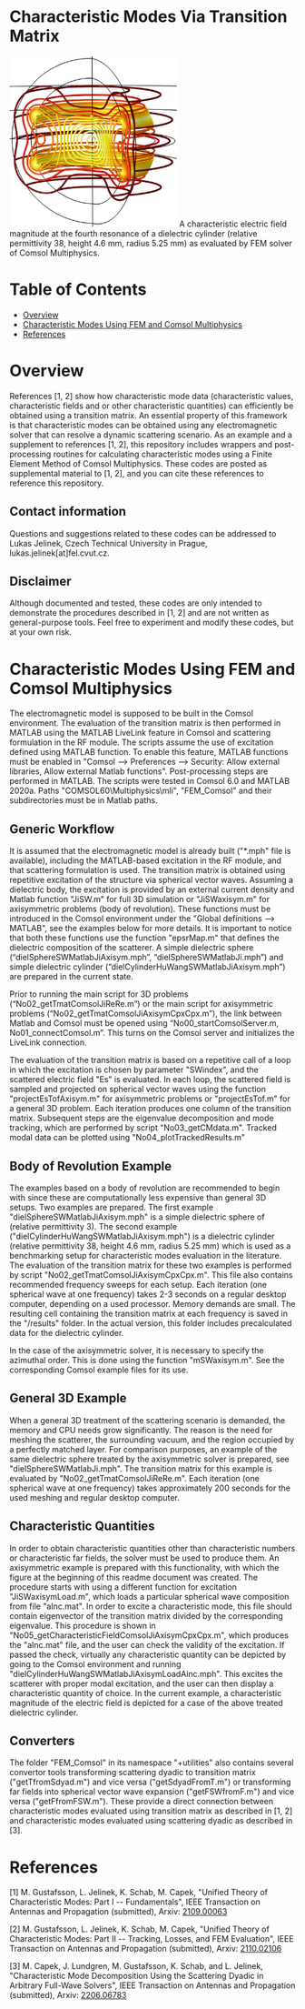 # Characteristic Modes Via Transition Matrix

<img src="images/magEfourthPeak.png" alt="drawing" height="300"/>
A characteristic electric field magnitude at the fourth resonance of a dielectric cylinder (relative permittivity 38, height 4.6 mm, radius 5.25 mm) as evaluated by FEM solver of Comsol Multiphysics.

# Table of Contents
- [Overview](#overview)
- [Characteristic Modes Using FEM and Comsol Multiphysics](#characteristic-modes-using-FEM-and-comsol-multiphysics)
- [References](#references)

# Overview
References [1, 2] show how characteristic mode data (characteristic values, characteristic fields and or other characteristic quantities) can efficiently be obtained using a transition matrix. An essential property of this framework is that characteristic modes can be obtained using any electromagnetic solver that can resolve a dynamic scattering scenario. As an example and a supplement to references [1, 2], this repository includes wrappers and post-processing routines for calculating characteristic modes using a Finite Element Method of Comsol Multiphysics. These codes are posted as supplemental material to [1, 2], and you can cite these references to reference this repository.

## Contact information
Questions and suggestions related to these codes can be addressed to Lukas Jelinek, Czech Technical University in Prague, lukas.jelinek[at]fel.cvut.cz.

## Disclaimer
Although documented and tested, these codes are only intended to demonstrate the procedures described in [1, 2] and are not written as general-purpose tools. Feel free to experiment and modify these codes, but at your own risk.

# Characteristic Modes Using FEM and Comsol Multiphysics
The electromagnetic model is supposed to be built in the Comsol environment. The evaluation of the transition matrix is then performed in MATLAB using the MATLAB LiveLink feature in Comsol and scattering formulation in the RF module. The scripts assume the use of excitation defined using MATLAB function. To enable this feature, MATLAB functions must be enabled in "Comsol --> Preferences --> Security: Allow external libraries, Allow external Matlab functions". Post-processing steps are performed in MATLAB. The scripts were tested in Comsol 6.0 and MATLAB 2020a. Paths "COMSOL60\Multiphysics\mli", "FEM_Comsol" and their subdirectories must be in Matlab paths.

## Generic Workflow
It is assumed that the electromagnetic model is already built ("*.mph" file is available), including the MATLAB-based excitation in the RF module, and that scattering formulation is used. The transition matrix is obtained using repetitive excitation of the structure via spherical vector waves. Assuming a dielectric body, the excitation is provided by an external current density and Matlab function "JiSW.m" for full 3D simulation or "JiSWaxisym.m" for axisymmetric problems (body of revolution). These functions must be introduced in the Comsol environment under the "Global definitions --> MATLAB", see the examples below for more details. It is important to notice that both these functions use the function "epsrMap.m" that defines the dielectric composition of the scatterer. A simple dielectric sphere (“dielSphereSWMatlabJiAxisym.mph”, “dielSphereSWMatlabJi.mph”) and simple dielectric cylinder (“dielCylinderHuWangSWMatlabJiAxisym.mph”) are prepared in the current state.

Prior to running the main script for 3D problems (“No02_getTmatComsolJiReRe.m”) or the main script for axisymmetric problems (“No02_getTmatComsolJiAxisymCpxCpx.m”), the link between Matlab and Comsol must be opened using “No00_startComsolServer.m, No01_connectComsol.m”. This turns on the Comsol server and initializes the LiveLink connection.

The evaluation of the transition matrix is based on a repetitive call of a loop in which the excitation is chosen by parameter "SWindex", and the scattered electric field "Es" is evaluated. In each loop, the scattered field is sampled and projected on spherical vector waves using the function "projectEsTofAxisym.m" for axisymmetric problems or "projectEsTof.m" for a general 3D problem. Each iteration produces one column of the transition matrix. Subsequent steps are the eigenvalue decomposition and mode tracking, which are performed by script "No03_getCMdata.m". Tracked modal data can be plotted using "No04_plotTrackedResults.m"

## Body of Revolution Example
The examples based on a body of revolution are recommended to begin with since these are computationally less expensive than general 3D setups. Two examples are prepared. The first example "dielSphereSWMatlabJiAxisym.mph" is a simple dielectric sphere of (relative permittivity 3). The second example ("dielCylinderHuWangSWMatlabJiAxisym.mph") is a dielectric cylinder (relative permittivity 38, height 4.6 mm, radius 5.25 mm) which is used as a benchmarking setup for characteristic modes evaluation in the literature.
The evaluation of the transition matrix for these two examples is performed by script "No02_getTmatComsolJiAxisymCpxCpx.m". This file also contains recommended frequency sweeps for each setup. Each iteration (one spherical wave at one frequency) takes 2-3 seconds on a regular desktop computer, depending on a used processor. Memory demands are small. The resulting cell containing the transition matrix at each frequency is saved in the "/results" folder. In the actual version, this folder includes precalculated data for the dielectric cylinder.

In the case of the axisymmetric solver, it is necessary to specify the azimuthal order. This is done using the function "mSWaxisym.m". See the corresponding Comsol example files for its use.

## General 3D Example
When a general 3D treatment of the scattering scenario is demanded, the memory and CPU needs grow significantly. The reason is the need for meshing the scatterer, the surrounding vacuum, and the region occupied by a perfectly matched layer. For comparison purposes, an example of the same dielectric sphere treated by the axisymmetric solver is prepared, see "dielSphereSWMatlabJi.mph". The transition matrix for this example is evaluated by "No02_getTmatComsolJiReRe.m". Each iteration (one spherical wave at one frequency) takes approximately 200 seconds for the used meshing and regular desktop computer.

## Characteristic Quantities
In order to obtain characteristic quantities other than characteristic numbers or characteristic far fields, the solver must be used to produce them. An axisymmetric example is prepared with this functionality, with which the figure at the beginning of this readme document was created. The procedure starts with using a different function for excitation "JiSWaxisymLoad.m", which loads a particular spherical wave composition from file "aInc.mat". In order to excite a characteristic mode, this file should contain eigenvector of the transition matrix divided by the corresponding eigenvalue. This procedure is shown in "No05_getCharacteristicFieldComsolJiAxisymCpxCpx.m", which produces the "aInc.mat" file, and the user can check the validity of the excitation. If passed the check, virtually any characteristic quantity can be depicted by going to the Comsol environment and running "dielCylinderHuWangSWMatlabJiAxisymLoadAinc.mph". This excites the scatterer with proper modal excitation, and the user can then display a characteristic quantity of choice. In the current example, a characteristic magnitude of the electric field is depicted for a case of the above treated dielectric cylinder.

## Converters
The folder "FEM_Comsol" in its namespace "+utilities" also contains several convertor tools transforming scattering dyadic to transition matrix ("getTfromSdyad.m") and vice versa ("getSdyadFromT.m") or transforming far fields into spherical vector wave expansion ("getFSWfromF.m") and vice versa ("getFfromFSW.m"). These provide a direct connection between characteristic modes evaluated using transition matrix as described in [1, 2] and characteristic modes evaluated using scattering dyadic as described in [3].

# References
[1] M. Gustafsson, L. Jelinek, K. Schab, M. Capek,  "Unified Theory of Characteristic Modes: Part I -- Fundamentals", IEEE Transaction on Antennas and Propagation (submitted), Arxiv: [2109.00063](https://arxiv.org/abs/2109.00063)

[2] M. Gustafsson, L. Jelinek, K. Schab, M. Capek, "Unified Theory of Characteristic Modes: Part II -- Tracking, Losses, and FEM Evaluation", IEEE Transaction on Antennas and Propagation (submitted), Arxiv: [2110.02106](https://arxiv.org/abs/2110.02106)

[3] M. Capek, J. Lundgren, M. Gustafsson, K. Schab, and L. Jelinek, "Characteristic Mode Decomposition Using the Scattering Dyadic in Arbitrary Full-Wave Solvers", IEEE Transaction on Antennas and Propagation (submitted), Arxiv: [2206.06783](https://arxiv.org/abs/2206.06783)